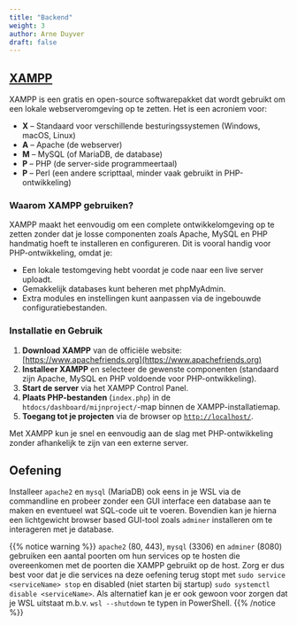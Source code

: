 ```yaml
---
title: "Backend"
weight: 3
author: Arne Duyver
draft: false
---
```


## [XAMPP](https://www.apachefriends.org/download.html)

XAMPP is een gratis en open-source softwarepakket dat wordt gebruikt om een lokale webserveromgeving op te zetten. Het is een acroniem voor:

- **X** – Standaard voor verschillende besturingssystemen (Windows, macOS, Linux)
- **A** – Apache (de webserver)
- **M** – MySQL (of MariaDB, de database)
- **P** – PHP (de server-side programmeertaal)
- **P** – Perl (een andere scripttaal, minder vaak gebruikt in PHP-ontwikkeling)

### Waarom XAMPP gebruiken?

XAMPP maakt het eenvoudig om een complete ontwikkelomgeving op te zetten zonder dat je losse componenten zoals Apache, MySQL en PHP handmatig hoeft te installeren en configureren. Dit is vooral handig voor PHP-ontwikkeling, omdat je:

- Een lokale testomgeving hebt voordat je code naar een live server uploadt.
- Gemakkelijk databases kunt beheren met phpMyAdmin.
- Extra modules en instellingen kunt aanpassen via de ingebouwde configuratiebestanden.

### Installatie en Gebruik

1. **Download XAMPP** van de officiële website: [https://www.apachefriends.org](https://www.apachefriends.org)
2. **Installeer XAMPP** en selecteer de gewenste componenten (standaard zijn Apache, MySQL en PHP voldoende voor PHP-ontwikkeling).
3. **Start de server** via het XAMPP Control Panel.
4. **Plaats PHP-bestanden** (`index.php`) in de `htdocs/dashboard/mijnproject/`-map binnen de XAMPP-installatiemap.
5. **Toegang tot je projecten** via de browser op [`http://localhost/`](http://localhost/).

Met XAMPP kun je snel en eenvoudig aan de slag met PHP-ontwikkeling zonder afhankelijk te zijn van een externe server.

## Oefening

Installeer `apache2` en `mysql` (MariaDB) ook eens in je WSL via de commandline en probeer zonder een GUI interface een database aan te maken en eventueel wat SQL-code uit te voeren. Bovendien kan je hierna een lichtgewicht browser based GUI-tool zoals `adminer` installeren om te interageren met je database.

{{% notice warning %}}
`apache2` (80, 443), `mysql` (3306) en `adminer` (8080) gebruiken een aantal poorten om hun services op te hosten die overeenkomen met de poorten die XAMPP gebruikt op de host. Zorg er dus best voor dat je die services na deze oefening terug stopt met `sudo service <serviceName> stop` en disabled (niet starten bij startup) `sudo systemctl disable <serviceName>`. Als alternatief kan je er ook gewoon voor zorgen dat je WSL uitstaat m.b.v. `wsl --shutdown` te typen in PowerShell.
{{% /notice %}}
